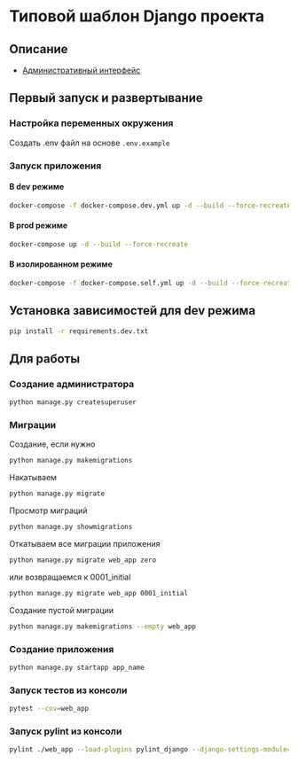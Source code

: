 # Типовой шаблон Django проекта
## Описание
* [Административный интерфейс](http://localhost/admin/)
## Первый запуск и развертывание
### Настройка переменных окружения
Создать .env файл на основе ``.env.example``
### Запуск приложения
#### В dev режиме
``` bash
docker-compose -f docker-compose.dev.yml up -d --build --force-recreate
```
#### В prod режиме
``` bash
docker-compose up -d --build --force-recreate
```
#### В изолированном режиме
``` bash
docker-compose -f docker-compose.self.yml up -d --build --force-recreate
```
## Установка зависимостей для dev режима
``` bash
pip install -r requirements.dev.txt
```
## Для работы
### Создание администратора
``` bash
python manage.py createsuperuser
```
### Миграции
Создание, если нужно
``` bash
python manage.py makemigrations
```
Накатываем
``` bash
python manage.py migrate
```
Просмотр миграций
``` bash
python manage.py showmigrations
```
Откатываем все миграции приложения
``` bash
python manage.py migrate web_app zero
```
или возвращаемся к 0001_initial
``` bash
python manage.py migrate web_app 0001_initial
```
Создание пустой миграции
``` bash
python manage.py makemigrations --empty web_app
```
### Создание приложения
``` bash
python manage.py startapp app_name
```
### Запуск тестов из консоли
``` bash
pytest --cov=web_app
```
### Запуск pylint из консоли
``` bash
pylint ./web_app --load-plugins pylint_django --django-settings-module=web_app.settings
```
